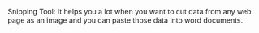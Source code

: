 Snipping Tool: It helps you a lot when you want to cut data from any web page as an image and you can paste those data into word documents.
